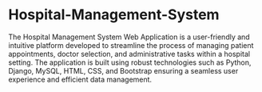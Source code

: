 # Hospital-Management-System

The Hospital Management System Web Application is a user-friendly and intuitive platform developed to    streamline the process of managing patient appointments, doctor selection, and administrative tasks within a hospital setting. The application is built using robust technologies such as Python, Django, MySQL, HTML, CSS, and Bootstrap ensuring a seamless user experience and efficient data management.
